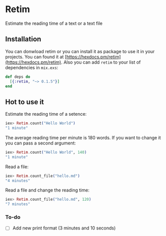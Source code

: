 # Retim


Estimate the reading time of a text or a text file

## Installation

You can donwload retim or you can install it as package to use it in your projects.
You can found it at [https://hexdocs.pm/retim](https://hexdocs.pm/retim).
Also you can add `retim` to your list of dependencies in `mix.exs`:

```elixir
def deps do
  [{:retim, "~> 0.1.5"}]
end
```

## Hot to use it

Estimate the reading time of a setence:
```elixir
iex> Retim.count("Hello World")
"1 minute"
```
The average reading time per minute is 180 words. If you want to change it you can pass a second argument:
```elixir
iex> Retim.count("Hello World", 140)
"1 minute"
```

Read a file:
```elixir
iex> Retim.count_file("hello.md")
"4 minutes"
```

Read a file and change the reading time:
```elixir
iex> Retim.count_file("hello.md", 120)
"7 minutes"
```

### To-do

- [ ] Add new print format (3 minutes and 10 seconds)
